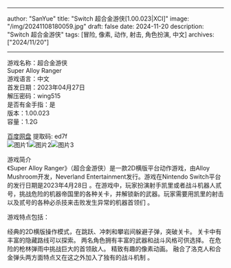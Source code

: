 
---
author: "SanYue"
title: "Switch 超合金游侠[1.00.023|XCI]"
image: "/img/20241108180059.jpg"
draft: false
date: 2024-11-20
description: "Switch 超合金游侠"
tags: [冒险, 像素, 动作, 射击, 角色扮演, 中文]
archives: ["2024/11/20"]

---

游戏名称：超合金游侠   
Super Alloy Ranger    
游戏语言：中文  
首发日期：2023年04月27日  
解压密码：wing515  
是否有金手指：是  
版本：1.00.023   
容量：1.2G

[百度网盘](https//pan.baidu.com/s/1Uh4u5Ur1Hr_NGJMLSf-6ow) 提取码: ed7f  
![图片1](/img/990ad7.jpg)![图片2](/img/8da13c.jpg)![图片3](/img/bc64f4.jpg)  

游戏简介  
《Super Alloy Ranger》（超合金游侠）是一款2D横版平台动作游戏，由Alloy Mushroom开发，Neverland Entertainment发行。游戏在Nintendo Switch平台的发行日期是2023年4月28日
。在游戏中，玩家扮演射手凯里或者战斗机器人贰号，挑战危险的机器帝国里的各种关卡，并解锁新的武器。玩家需要用凯里的射击以及贰号的各种必杀技来击败发生异常的机器首领们
。

游戏特点包括：

经典的2D横版操作模式，在跳跃、冲刺和攀岩间躲避子弹，突破关卡。
关卡中有丰富的隐藏路线可以探索。
两名角色拥有丰富的武器和战斗风格可供选择。
在危险的枪林弹雨中挑战巨大的首领敌人。
精致有趣的像素动画。
融合了洛克人和合金弹头两方面特点又在这之外加入了独有的战斗机制
。

